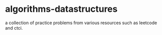 # algorithms-datastructures
a collection of practice problems from various resources such as leetcode and ctci. 
